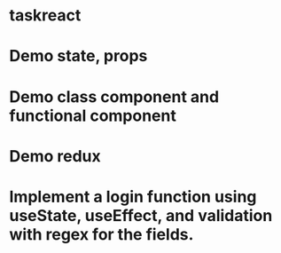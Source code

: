 # taskreact
# Demo state, props
# Demo class component and functional component
# Demo redux
# Implement a login function using useState, useEffect, and validation with regex for the fields.
